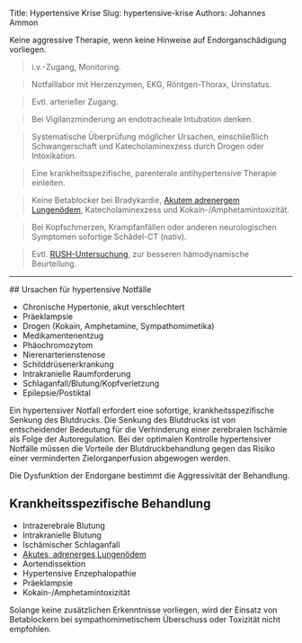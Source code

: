 Title: Hypertensive Krise
Slug: hypertensive-krise
Authors: Johannes Ammon

<div class="my-6 p-6 font-semibold text-xl border-solid border-2">
Keine aggressive Therapie, wenn keine Hinweise auf Endorganschädigung vorliegen.</div>

> i.v.-Zugang, Monitoring.

> Notfalllabor mit Herzenzymen, EKG, Röntgen-Thorax, Urinstatus.

> Evtl. arterieller Zugang.

> Bei Vigilanzminderung an endotracheale Intubation denken.

> Systematische Überprüfung möglicher Ursachen, einschließlich Schwangerschaft und Katecholaminexzess durch Drogen oder Intoxikation.

> Eine krankheitsspezifische, parenterale antihypertensive Therapie einleiten.

> Keine Betablocker bei Bradykardie, [Akutem adrenergem Lungenödem](scape), Katecholaminexzess und Kokain-/Amphetamintoxizität.

> Bei Kopfschmerzen, Krampfanfällen oder anderen neurologischen Symptomen sofortige Schädel-CT (nativ).

> Evtl. [RUSH-Untersuchung](hypotonie#RUSH), zur besseren hämodynamische Beurteilung.

<hr/>
## Ursachen für hypertensive Notfälle

- Chronische Hypertonie, akut verschlechtert
- Präeklampsie
- Drogen (Kokain, Amphetamine, Sympathomimetika)
- Medikamentenentzug
- Phäochromozytom
- Nierenarterienstenose
- Schilddrüsenerkrankung
- Intrakranielle Raumforderung
- Schlaganfall/<wbr>Blutung/<wbr>Kopfverletzung
- Epilepsie/<wbr>Postiktal

Ein hypertensiver Notfall erfordert eine sofortige, krankheitsspezifische Senkung des Blutdrucks. Die Senkung des Blutdrucks ist von entscheidender Bedeutung für die Verhinderung einer zerebralen Ischämie als Folge der Autoregulation. Bei der optimalen Kontrolle hypertensiver Notfälle müssen die Vorteile der Blutdruckbehandlung gegen das Risiko einer verminderten Zielorganperfusion abgewogen werden.

Die Dysfunktion der Endorgane bestimmt die Aggressivität der Behandlung.

## Krankheitsspezifische Behandlung

- Intrazerebrale Blutung
- Intrakranielle Blutung
- Ischämischer Schlaganfall
- [Akutes, adrenerges Lungenödem](scape)
- Aortendissektion
- Hypertensive Enzephalopathie
- Präeklampsie
- Kokain-/Amphetamintoxizität
  
Solange keine zusätzlichen Erkenntnisse vorliegen, wird der Einsatz von Betablockern bei sympathomimetischem Überschuss oder Toxizität nicht empfohlen.
